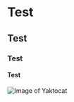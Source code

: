 # Test
## Test
### Test
#### Test


![Image of Yaktocat](https://octodex.github.com/images/yaktocat.png)
